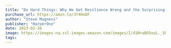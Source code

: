 ```yaml
---
title: "Do Hard Things: Why We Get Resilience Wrong and the Surprising Science of Real Toughness"
purchase_url: https://amzn.to/3Y4HxDF
author: "Steve Magness"
publisher: "HarperOne"
date: 2023-02-26
image: https://images-na.ssl-images-amazon.com/images/I/41N+aBO5ouL._SL75_.jpg
tags:
---
```


